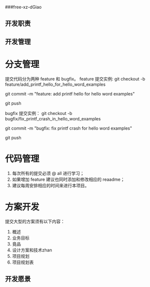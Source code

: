 ###free-xz-dGiao

## 开发职责




## 开发管理

# 分支管理


提交代码分为两种 feature 和 bugfix。
feature 提交实例:
git checkout -b feature/add_printf_hello_for_hello_word_examples

git commit -m "feature: add printf hello for hello word examples"

git push

bugfix 提交实例：
git checkout -b bugfix/fix_printf_crash_in_hello_word_examples

git commit -m "bugfix: fix printf crash for hello word examples"

git push

# 代码管理

1. 每次所有的提交必须 @ all 进行学习；
2. 如果增加 feature 建议也同时添加和修改相应的 reaadme；
3. 建议每周安排相应的时间来进行本项目。 

# 方案开发

提交大型的方案须有以下内容：
1. 概述
2. 业务目标
3. 竟品
4. 设计方案和技术zhan
5. 项目规划
6. 项目规划表


## 开发愿景
